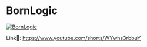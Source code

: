 # BornLogic

[![BornLogic](https://i.imgur.com/3CuWTun.png)](https://www.youtube.com/shorts/WYwhs3rbbuY)


Link🔗: https://www.youtube.com/shorts/WYwhs3rbbuY


